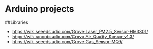 # Arduino projects

##Libraries

* https://wiki.seeedstudio.com/Grove-Laser_PM2.5_Sensor-HM3301/
* https://wiki.seeedstudio.com/Grove-Air_Quality_Sensor_v1.3/
* https://wiki.seeedstudio.com/Grove-Gas_Sensor-MQ9/
